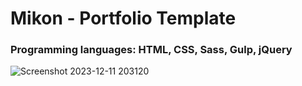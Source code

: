 <h1>Mikon - Portfolio Template</h1>

<h3>Programming languages: HTML, CSS, Sass, Gulp, jQuery</h3>


![Screenshot 2023-12-11 203120](https://github.com/skupta12/Mikon/assets/89469062/b3df6fb1-bf3a-4832-9011-a298ba934f47)
